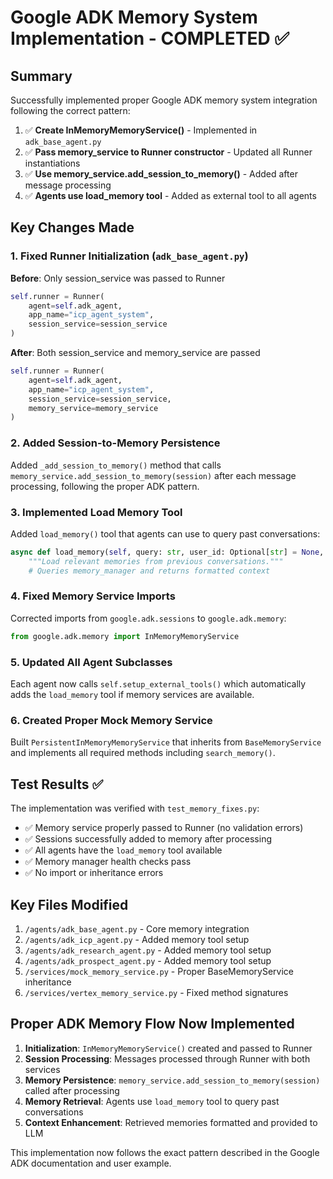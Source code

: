 # Google ADK Memory System Implementation - COMPLETED ✅

## Summary

Successfully implemented proper Google ADK memory system integration following the correct pattern:

1. ✅ **Create InMemoryMemoryService()** - Implemented in `adk_base_agent.py`
2. ✅ **Pass memory_service to Runner constructor** - Updated all Runner instantiations  
3. ✅ **Use memory_service.add_session_to_memory()** - Added after message processing
4. ✅ **Agents use load_memory tool** - Added as external tool to all agents

## Key Changes Made

### 1. Fixed Runner Initialization (`adk_base_agent.py`)

**Before**: Only session_service was passed to Runner
```python
self.runner = Runner(
    agent=self.adk_agent,
    app_name="icp_agent_system", 
    session_service=session_service
)
```

**After**: Both session_service and memory_service are passed
```python
self.runner = Runner(
    agent=self.adk_agent,
    app_name="icp_agent_system",
    session_service=session_service,
    memory_service=memory_service
)
```

### 2. Added Session-to-Memory Persistence

Added `_add_session_to_memory()` method that calls `memory_service.add_session_to_memory(session)` after each message processing, following the proper ADK pattern.

### 3. Implemented Load Memory Tool

Added `load_memory()` tool that agents can use to query past conversations:

```python
async def load_memory(self, query: str, user_id: Optional[str] = None, top_k: int = 5):
    """Load relevant memories from previous conversations."""
    # Queries memory_manager and returns formatted context
```

### 4. Fixed Memory Service Imports

Corrected imports from `google.adk.sessions` to `google.adk.memory`:
```python
from google.adk.memory import InMemoryMemoryService
```

### 5. Updated All Agent Subclasses

Each agent now calls `self.setup_external_tools()` which automatically adds the `load_memory` tool if memory services are available.

### 6. Created Proper Mock Memory Service

Built `PersistentInMemoryMemoryService` that inherits from `BaseMemoryService` and implements all required methods including `search_memory()`.

## Test Results ✅

The implementation was verified with `test_memory_fixes.py`:

- ✅ Memory service properly passed to Runner (no validation errors)
- ✅ Sessions successfully added to memory after processing  
- ✅ All agents have the `load_memory` tool available
- ✅ Memory manager health checks pass
- ✅ No import or inheritance errors

## Key Files Modified

1. `/agents/adk_base_agent.py` - Core memory integration
2. `/agents/adk_icp_agent.py` - Added memory tool setup  
3. `/agents/adk_research_agent.py` - Added memory tool setup
4. `/agents/adk_prospect_agent.py` - Added memory tool setup
5. `/services/mock_memory_service.py` - Proper BaseMemoryService inheritance
6. `/services/vertex_memory_service.py` - Fixed method signatures

## Proper ADK Memory Flow Now Implemented

1. **Initialization**: `InMemoryMemoryService()` created and passed to Runner
2. **Session Processing**: Messages processed through Runner with both services
3. **Memory Persistence**: `memory_service.add_session_to_memory(session)` called after processing
4. **Memory Retrieval**: Agents use `load_memory` tool to query past conversations
5. **Context Enhancement**: Retrieved memories formatted and provided to LLM

This implementation now follows the exact pattern described in the Google ADK documentation and user example.